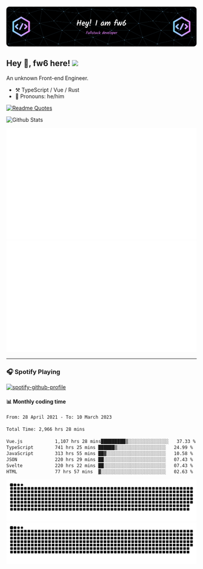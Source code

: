 ![Header](github-header-image.png)

## Hey 👋, fw6 here! <img src="https://github.githubassets.com/images/mona-whisper.gif" height="24" />


An unknown Front-end Engineer.

-   :hammer_and_pick: TypeScript / Vue / Rust
-   :man: Pronouns: he/him


[![Readme Quotes](https://quotes-github-readme.vercel.app/api?type=horizontal&theme=algolia)](https://github.com/piyushsuthar/github-readme-quotes)



![Github Stats](https://github-readme-stats.vercel.app/api?username=fw6&bg_color=30,e96443,904e95&title_color=fff&text_color=fff)

![](https://raw.githubusercontent.com/fw6/github-stats-transparent/output/generated/overview.svg)
![](https://raw.githubusercontent.com/fw6/github-stats-transparent/output/generated/languages.svg)


---

### 🎧 Spotify Playing

<!-- ![spotify-github-profile](/img/default.svg) -->

[![spotify-github-profile](https://spotify-github-profile.vercel.app/api/view?uid=r6wn4hdvypv0lkzyrj0e0pjct&cover_image=true&theme=default&bar_color=53b14f&bar_color_cover=true)](https://github.com/kittinan/spotify-github-profile)
#### :bar_chart: Monthly coding time

<!--START_SECTION:waka-->

```text
From: 28 April 2021 - To: 10 March 2023

Total Time: 2,966 hrs 28 mins

Vue.js            1,107 hrs 28 mins█████████▒░░░░░░░░░░░░░░░   37.33 %
TypeScript        741 hrs 25 mins ██████▒░░░░░░░░░░░░░░░░░░   24.99 %
JavaScript        313 hrs 55 mins ██▓░░░░░░░░░░░░░░░░░░░░░░   10.58 %
JSON              220 hrs 29 mins ██░░░░░░░░░░░░░░░░░░░░░░░   07.43 %
Svelte            220 hrs 22 mins ██░░░░░░░░░░░░░░░░░░░░░░░   07.43 %
HTML              77 hrs 57 mins  ▓░░░░░░░░░░░░░░░░░░░░░░░░   02.63 %
```

<!--END_SECTION:waka-->




![github contribution grid snake animation](https://raw.githubusercontent.com/platane/platane/output/github-contribution-grid-snake-dark.svg#gh-dark-mode-only)![github contribution grid snake animation](https://raw.githubusercontent.com/platane/platane/output/github-contribution-grid-snake.svg#gh-light-mode-only)
